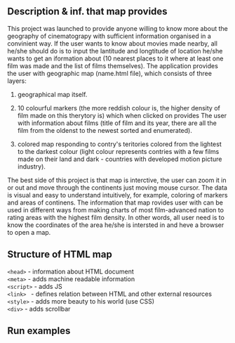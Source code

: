 ## Description & inf. that map provides

This project was launched to provide anyone willing to know more about the geography of cinematograpy with sufficient information organised in a convinient way. If the user wants to know about movies made nearby, all he/she should do is to input the lantitude and longtitude of location he/she wants to get an iformation about (10 nearest places to it where at least one film was made and the list of films themselves). The application provides the user with geographic map (name.html file), which consists of three layers:

1. geographical map itself.

2. 10 colourful markers (the more reddish colour is, the higher density of film made on this therytory is) which when clicked on provides The user with information about films (title of film and its year, there are all the film from the oldenst to the newest sorted and enumerated).

3. colored map responding to contry's teritories colored from the lightest to the darkest colour (light colour represents contries with a few films made on their land and dark - countries with developed motion picture industry).

The best side of this project is that map is interctive, the user can zoom it in or out and move through the continents just moving mouse cursor. The data is visual and easy to understand intuitively, for example, coloring of markers and areas of continens. The information that map rovides user with can be used in different ways from making charts of most film-advanced nation to rating areas with the highest film density. In other words, all user need is to know the coordinates of the area he/she is intersted in and heve a browser to open a map. 

## Structure of HTML map

```<head>``` - information about HTML document <br />
```<meta>``` - adds machine readable information <br />
```<script>``` - adds JS <br />
```<link> ``` - defines relation between HTML and other external resources<br />
```<style>``` - adds more beauty to his world (use CSS)<br />
```<div>``` - adds scrollbar<br />

## Run examples
